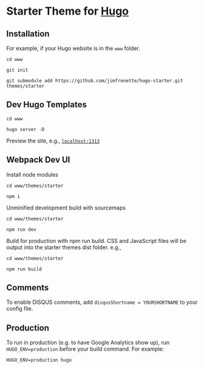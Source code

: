 # Starter Theme for [Hugo](http://gohugo.io/)

## Installation

For example, if your Hugo website is in the `www` folder.
```
cd www

git init

git submodule add https://github.com/jimfrenette/hugo-starter.git themes/starter
```

## Dev Hugo Templates

```
cd www

hugo server -D
```
Preview the site, e.g., [`localhost:1313`](http://localhost:1313/)

## Webpack Dev UI

Install node modules

```
cd www/themes/starter

npm i
```

Unminified development build with sourcemaps

```
cd www/themes/starter
    
npm run dev
```

Build for production with npm run build. CSS and JavaScript files will be output into the starter themes dist folder. e.g.,

```
cd www/themes/starter
    
npm run build
```

## Comments

To enable DISQUS comments, add `disqusShortname = YOURSHORTNAME` to your config file.


## Production

To run in production (e.g. to have Google Analytics show up), run `HUGO_ENV=production` before your build command. For example:

```
HUGO_ENV=production hugo
```
